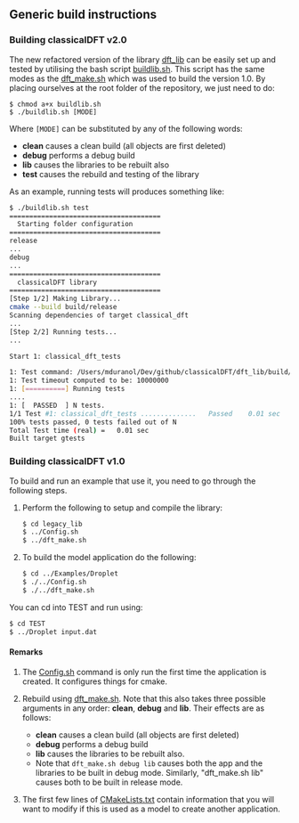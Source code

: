 ## Generic build instructions

### Building classicalDFT v2.0

The new refactored version of the library [dft_lib](../../dft_lib/) can be easily set up and tested by utilising the bash script [buildlib.sh](../../../buildlib.sh). This script has the same modes as the [dft_make.sh](../../../dft_make.sh) which was used to build the version 1.0. By placing ourselves at the root folder of the repository, we just need to do:

```
$ chmod a+x buildlib.sh
$ ./buildlib.sh [MODE]
```

Where `[MODE]` can be substituted by any of the following words:

* **clean** causes a clean build (all objects are first deleted)
* **debug** performs a debug build
* **lib** causes the libraries to be rebuilt also
* **test** causes the rebuild and testing of the library

As an example, running tests will produces something like:

```bash
$ ./buildlib.sh test
======================================
  Starting folder configuration
======================================
release
...
debug
...
======================================
  classicalDFT library
======================================
[Step 1/2] Making Library...
cmake --build build/release
Scanning dependencies of target classical_dft
...
[Step 2/2] Running tests...
...

Start 1: classical_dft_tests

1: Test command: /Users/mduranol/Dev/github/classicalDFT/dft_lib/build/release/tests/classical_dft_tests
1: Test timeout computed to be: 10000000
1: [==========] Running tests
....
1: [  PASSED  ] N tests.
1/1 Test #1: classical_dft_tests ..............   Passed    0.01 sec
100% tests passed, 0 tests failed out of N
Total Test time (real) =   0.01 sec
Built target gtests
```

### Building classicalDFT v1.0

To build and run an example that use it, you need to go through the following steps.

1. Perform the following to setup and compile the library:

   ```bash
   $ cd legacy_lib
   $ ../Config.sh
   $ ../dft_make.sh
   ```

2. To build the model application do the following:

   ```bash
   $ cd ../Examples/Droplet
   $ ./../Config.sh
   $ ./../dft_make.sh
   ```

You can cd into TEST and run using:

```bash
$ cd TEST
$ ../Droplet input.dat
```

#### Remarks

1. The [Config.sh](../../../config.sh) command is only run the first time the application is created. It configures things for cmake.
2. Rebuild using [dft_make.sh](../../../dft_make.sh). Note that this also takes three possible arguments in any order: **clean**, **debug** and **lib**. Their effects are as follows:
   * **clean** causes a clean build (all objects are first deleted)
   * **debug** performs a debug build
   * **lib** causes the libraries to be rebuilt also.
   * Note that `dft_make.sh debug lib` causes both the app and the libraries to be built in debug mode. Similarly, "dft_make.sh lib" causes both to be built in release mode.

3. The first few lines of [CMakeLists.txt](../../../legacy_lib/CMakeLists.txt) contain information that you will want to modify if this is used as a model to create another application.

